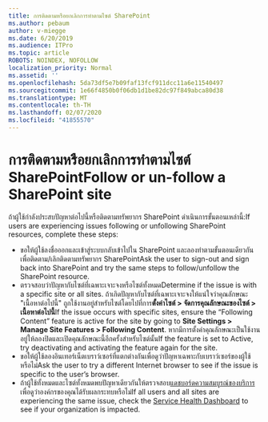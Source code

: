 ```yaml
---
title: การติดตามหรือยกเลิกการทำตามไซต์ SharePoint
ms.author: pebaum
author: v-miegge
ms.date: 6/20/2019
ms.audience: ITPro
ms.topic: article
ROBOTS: NOINDEX, NOFOLLOW
localization_priority: Normal
ms.assetid: ''
ms.openlocfilehash: 5da73df5e7b09faf13fcf911dcc11a6e11540497
ms.sourcegitcommit: 1e66f4850b0f06db1d1be82dc97f849abca80d38
ms.translationtype: MT
ms.contentlocale: th-TH
ms.lasthandoff: 02/07/2020
ms.locfileid: "41855570"
---
```

# <a name="follow-or-un-follow-a-sharepoint-site"></a><span data-ttu-id="0d33f-102">การติดตามหรือยกเลิกการทำตามไซต์ SharePoint</span><span class="sxs-lookup"><span data-stu-id="0d33f-102">Follow or un-follow a SharePoint site</span></span>

<span data-ttu-id="0d33f-103">ถ้าผู้ใช้กำลังประสบปัญหาต่อไปนี้หรือติดตามทรัพยากร SharePoint ดำเนินการขั้นตอนเหล่านี้:</span><span class="sxs-lookup"><span data-stu-id="0d33f-103">If users are experiencing issues following or unfollowing SharePoint resources, complete these steps:</span></span>

* <span data-ttu-id="0d33f-104">ขอให้ผู้ใช้ลงชื่อออกและเข้าสู่ระบบกลับเข้าไปใน SharePoint และลองทำตามขั้นตอนเดียวกันเพื่อติดตาม/เลิกติดตามทรัพยากร SharePoint</span><span class="sxs-lookup"><span data-stu-id="0d33f-104">Ask the user to sign-out and sign back into SharePoint and try the same steps to follow/unfollow the SharePoint resource.</span></span>
* <span data-ttu-id="0d33f-105">ตรวจสอบว่าปัญหากับไซต์ที่เฉพาะเจาะจงหรือไซต์ทั้งหมด</span><span class="sxs-lookup"><span data-stu-id="0d33f-105">Determine if the issue is with a specific site or all sites.</span></span> <span data-ttu-id="0d33f-106">ถ้าเกิดปัญหากับไซต์ที่เฉพาะเจาะจงให้แน่ใจว่าคุณลักษณะ "เนื้อหาต่อไปนี้" ถูกใช้งานอยู่สำหรับไซต์โดยไปที่การ**ตั้งค่าไซต์ > จัดการคุณลักษณะของไซต์ > เนื้อหาต่อไปนี้**</span><span class="sxs-lookup"><span data-stu-id="0d33f-106">If the issue occurs with specific sites, ensure the “Following Content” feature is active for the site by going to **Site Settings > Manage Site Features > Following Content**.</span></span> <span data-ttu-id="0d33f-107">หากมีการตั้งค่าคุณลักษณะเป็นใช้งานอยู่ให้ลองปิดและเปิดคุณลักษณะนี้อีกครั้งสำหรับไซต์นั้น</span><span class="sxs-lookup"><span data-stu-id="0d33f-107">If the feature is set to Active, try deactivating and activating the feature again for the site.</span></span>
* <span data-ttu-id="0d33f-108">ขอให้ผู้ใช้ลองอินเทอร์เน็ตเบราว์เซอร์ที่แตกต่างกันเพื่อดูว่าปัญหาเฉพาะกับเบราว์เซอร์ของผู้ใช้หรือไม่</span><span class="sxs-lookup"><span data-stu-id="0d33f-108">Ask the user to try a different Internet browser to see if the issue is specific to the user’s browser.</span></span>
* <span data-ttu-id="0d33f-109">ถ้าผู้ใช้ทั้งหมดและไซต์ทั้งหมดพบปัญหาเดียวกันให้ตรวจสอบ[แดชบอร์ดความสมบูรณ์ของบริการ](https://admin.microsoft.com/AdminPortal/Home#/servicehealth)เพื่อดูว่าองค์กรของคุณได้รับผลกระทบหรือไม่</span><span class="sxs-lookup"><span data-stu-id="0d33f-109">If all users and all sites are experiencing the same issue, check the [Service Health Dashboard](https://admin.microsoft.com/AdminPortal/Home#/servicehealth) to see if your organization is impacted.</span></span>
